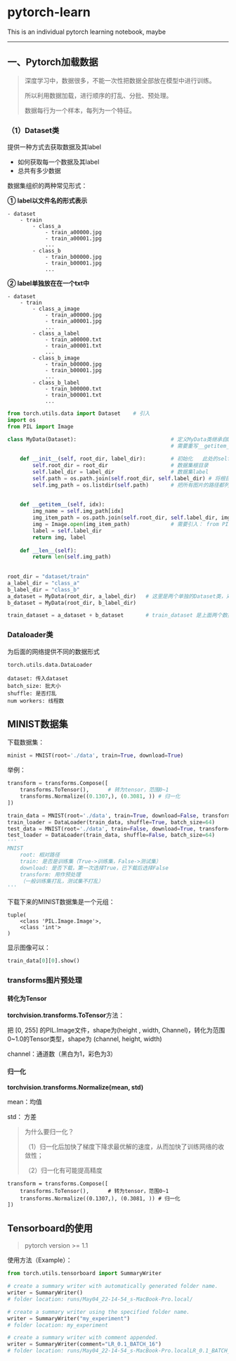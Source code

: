 # pytorch-learn



This is an individual pytorch learning notebook, maybe

---

## 一、Pytorch加载数据

> 深度学习中，数据很多，不能一次性把数据全部放在模型中进行训练。
>
> 所以利用数据加载，进行顺序的打乱、分批、预处理。
>
>  
>
> 数据每行为一个样本，每列为一个特征。

### （1）Dataset类

提供一种方式去获取数据及其label

- 如何获取每一个数据及其label
- 总共有多少数据



数据集组织的两种常见形式：

**① label以文件名的形式表示**

```
- dataset
	- train
        - class_a
            - train_a00000.jpg
            - train_a00001.jpg
            ...
        - class_b
        	- train_b00000.jpg
            - train_b00001.jpg
            ...
```



**② label单独放在在一个txt中**

```
- dataset
	- train
		- class_a_image
			- train_a00000.jpg
			- train_a00001.jpg
			...
		- class_a_label
			- train_a00000.txt
			- train_a00001.txt
			...
		- class_b_image
			- train_b00000.jpg
			- train_b00001.jpg
			...
		- class_b_label
			- train_b00000.txt
			- train_b00001.txt
			...
```







```python
from torch.utils.data import Dataset	# 引入
import os
from PIL import Image

class MyData(Dataset):								# 定义MyData类继承自Dataset类，
    												# 需要重写__getitem__方法，可选重写__len__方法
    
    def __init__(self, root_dir, label_dir): 		# 初始化	此处的self相当于该类的全局变量
    	self.root_dir = root_dir					# 数据集根目录
        self.label_dir = label_dir					# 数据集label
        self.path = os.path.join(self.root_dir, self.label_dir)	# 将根目录和label组合起来成为图片的上级目录
        self.img_path = os.listdir(self.path)		# 把所有图片的路径都列出来
        
        
    def __getitem__(self, idx):
        img_name = self.img_path[idx]				
        img_item_path = os.path.join(self.root_dir, self.label_dir, img_name)
        img = Image.open(img_item_path)				# 需要引入： from PIL import Image
        label = self.label_dir
        return img, label
   	
    def __len__(self):
        return len(self.img_path)
    
    
root_dir = "dataset/train"
a_label_dir = "class_a"
b_label_dir = "class_b"
a_dataset = MyData(root_dir, a_label_dir)	# 这里是两个单独的Dataset类，对应单独的label
b_dataset = MyData(root_dir, b_label_dir)

train_dataset = a_dataset + b_dataset		# train_dataset 是上面两个数据集的集合
```







### Dataloader类

为后面的网络提供不同的数据形式

```
torch.utils.data.DataLoader

dataset: 传入dataset
batch_size: 批大小
shuffle: 是否打乱
num workers: 线程数
```







## MINIST数据集

下载数据集：

```py
minist = MNIST(root='./data', train=True, download=True)
```

举例：

```python
transform = transforms.Compose([
    transforms.ToTensor(),      # 转为tensor，范围0~1
    transforms.Normalize((0.1307,), (0.3081, )) # 归一化
])

train_data = MNIST(root='./data', train=True, download=False, transform=transform)
train_loader = DataLoader(train_data, shuffle=True, batch_size=64)
test_data = MNIST(root='./data', train=False, download=True, transform=transform)
test_loader = DataLoader(train_data, shuffle=False, batch_size=64)
'''
MNIST
	root: 相对路径
	train: 是否是训练集（True->训练集，False->测试集）
	download: 是否下载，第一次选择True，已下载后选择False
	transform: 用作预处理
	（一般训练集打乱，测试集不打乱）
'''
```



下载下来的MINIST数据集是一个元组：

```
tuple(
	<class 'PIL.Image.Image'>,
	<class 'int'>
)
```

显示图像可以：

```python
train_data[0][0].show()
```





### transforms图片预处理

#### 转化为Tensor

**torchvision.transforms.ToTensor**方法：

把 [0, 255] 的PIL.Image文件，shape为(height , width, Channel)，转化为范围0~1.0的Tensor类型，shape为 (channel, height, width)

channel：通道数（黑白为1，彩色为3）

#### 归一化

**torchvision.transforms.Normalize(mean, std)**

mean：均值

std： 方差

>为什么要归一化？
>
>（1）归一化后加快了梯度下降求最优解的速度，从而加快了训练网络的收敛性；
>
>（2）归一化有可能提高精度



```
transform = transforms.Compose([
    transforms.ToTensor(),      # 转为tensor，范围0~1
    transforms.Normalize((0.1307,), (0.3081, )) # 归一化
])
```







## Tensorboard的使用

>pytorch version >= 1.1

 使用方法（Example）：

```python
from torch.utils.tensorboard import SummaryWriter

# create a summary writer with automatically generated folder name.
writer = SummaryWriter()
# folder location: runs/May04_22-14-54_s-MacBook-Pro.local/

# create a summary writer using the specified folder name.
writer = SummaryWriter("my_experiment")
# folder location: my_experiment

# create a summary writer with comment appended.
writer = SummaryWriter(comment="LR_0.1_BATCH_16")
# folder location: runs/May04_22-14-54_s-MacBook-Pro.localLR_0.1_BATCH_16/
```



